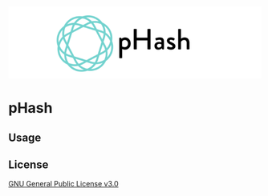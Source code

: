 ![pHash](./logo.png)
# pHash

## Usage

## License

[GNU General Public License v3.0](https://github.com/haradama/pHash/blob/master/LICENSE)

